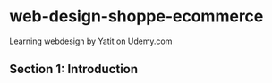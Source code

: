 # web-design-shoppe-ecommerce
Learning webdesign by Yatit on Udemy.com


## Section 1: Introduction

